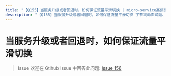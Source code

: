 ```yaml
---
title: "【Q155】当服务升级或者回退时，如何保证流量平滑切换 | micro-service高频面试题"
description: "【Q155】当服务升级或者回退时，如何保证流量平滑切换 字节跳动面试题、阿里腾讯面试题、美团小米面试题。"
---
```


# 当服务升级或者回退时，如何保证流量平滑切换

> Issue
> 欢迎在 Gtihub Issue 中回答此问题: [Issue 156](https://github.com/shfshanyue/Daily-Question/issues/156)
